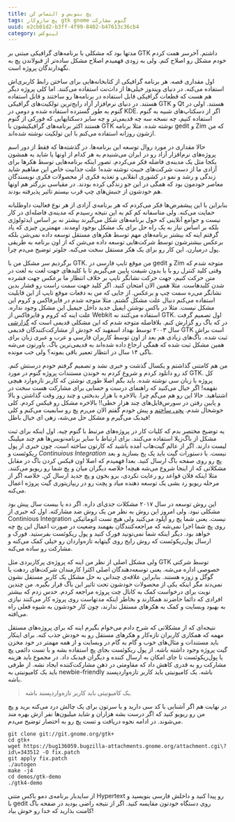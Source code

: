 ```yaml
---
title: پچ بنویس و التماس کن
tags: پچ سازوکار gtk gnome گنوم مشارکت
uuid: e2cb01d2-b3ff-4f99-8402-b47613c36cb4
category: لینوکس
---
```


مدتها بود که مشکلی با برنامه‌های گرافیکی مبتنی بر GTK داشتم. آخرسر همت کردم خودم مشکل رو اصلاح کنم. ولی به زودی فهمیدم اصلاح مشکل ساده‌تر از قبولاندن پچ به نگهدارندگان پروژه است.

اول مقداری قصه. هر برنامه گرافیکی از کتابخانه‌هایی برای ساختن رابط کاربری‌اش استفاده می‌کنه. در دنیای ویندوز خیلی‌ها از دات‌نت استفاده می‌کنند. اما کلی پروژه دیگر هم هست که قطعات گرافیکی قابل استفاده در برنامه‌ها رو ساختند و قابل استفاده هستند. در دنیای نرم‌افزار آزاد رایج‌ترین تولکیت‌های گرافیکی GTK و Qt هستند. اولی در گنوم به طور گسترده استفاده شده و دومی در KDE. اگر از دسکتاپ‌های شبیه به گنوم استفاده کنیم، چه نسخه سه چه قدیمی‌تر و چه سایر دسکتاپهایی که فورکی از گنوم هستند اکثر برنامه‌های گرافیکیشون با GTK نوشته شده. مثلا برنامه gedit و Zim که من ازشون روزانه استفاده می‌کنم با این تولکیت نوشته شده‌اند.

حالا مقداری در مورد روال توسعه این برنامه‌ها. در گذشته‌ها که فقط از دور اسم پروژه‌های نرم‌افزار آزاد رو در ایران می‌شنیدم به هر کدام از اونها یا شاید به همشون یکجا مثل یک مدینه‌ی فاضله فکر می‌کردم. تصور اینکه برنامه‌هایی توسط هکرها برای آزادی ما از دست شرکت‌های خبیث نوشته شده! علت جذابیت خاص این مفاهیم شاید زندگی و رشد و نمو در کشوری انقلابی و تغذیه فکری از محصولات فکری نویسندگان معاصر خودمون بود که همگی در این جو زندگی کرده بودند. در مقیاسی بزرگتر هم اونها هم خودشون از  جنبش‌های چپ قرب بیستم تاثیر پذیرفته بودند.

بنابراین با این پیشفرض‌ها فکر می‌کردم که هر برنامه‌ی آزادی از هر نوع فعالیت داوطلبانه حمایت می‌کنه. ولی متاسفانه کم کم به این نتیجه رسیدم که مدینه‌ی فاضله‌ای در کار نیست و جوامع آنلاینی که حول برنامه‌های شکل می‌گیرند بیشتر نه بر اساس ایدئولوژی بلکه بر اساس نیاز به یک راه حل برای یک مشکل بوجود اومدند. مهمترین چیزی که یاد گرفتم اینه که بیشتر برنامه‌های مهم توسط هکرهای مستقل توسعه داده نمی‌شن بلکه برعکس بیشترشون توسط شرکت‌هایی توسعه داده می‌شن که از اون برنامه به طریقی پول درمیارن. این کار رو برای یک هکر مستقل سخت می‌کنه. جلوتر توضیح می‌دم چرا.

برگردیم سر مشکل من با GTK. من موقع تایپ فارسی در gedit و Zim متوجه شدم که وقتی کلید کنترل رو با یا بدون شیفت پایین می‌گیریم تا با کلیدهای جهت لغت به لغت در متن حرکت کنیم، جهت حرکت نشانگر تایپ بر خلاف انتظار ما برعکس جهت فشرده شدن کلیدهاست. مثلا همین الان امتحان کنید. اگر کلید جهت سمت راست رو فشار بدین نشانگر می‌ره سمت چپ و برعکس. از جایی که من به دفعات موقع تایپ از این قابلیت استفاده می‌کنم دنبال علت مشکل گشتم. مثلا متوجه شدم در فایرفاکس و کروم این مشکل نیست. مثلا در باکس نوشتن ایمیل جدید داخل جیمیل این مشکل وجود نداره. علت اینه که کروم و فایرفاکس از Webkit استفاده می‌کنند نه GTK. اول تصمیم گرفت که باگ رو گزارش کنم. بلافاصله متوجه شدم که این مشکلی قدیمی است که [گزارشی][باگ]‎ در سال ۲۰۰۳ توسط بهداد اسفهبد که خودش از مشارکت‌کنندگان قدیمی GTK است براش ثبت شده. باگ‌های زیادی هم بعد از اون توسط کاربران فارسی و عرب و عبری زبان برای همین مشکل ثبت شده که همگی ارجاع داده شده‌اند به قدیمی‌ترین باگ. باورتون می‌شه باگی ۱۴ سال در انتظار تعمیر باقی بمونه؟ ولی خب مونده.

من هم کامتنی گذاشتم و یکسال گذشت و خبری نشد و تصمیم گرفتم خودم درستش کنم. کد رو دانلود کردم و شروع کردم به خوندن مستندات پروژه گنوم در مورد GTK. کل پروژه با زبان سی نوشته شده. باید بگم اصلا طوری نوشتن که کاربر تازه‌وارد هیچی نفهمه! اگر خیال می‌کنید که راهنمای درست و حسابی برای مشارکت هست سخت در اشتباهید. حالا این رو هم می‌گم چرا. بالاخره با هزار بدبختی و چند روز وقت گذاشتن و بالا و پایین رفتن در سورس‌فایل‌های چند هزار خطی!! بالاخره مشکل رو فیکس کردم. کلی خوشحال شدم. [پچی ساختم][پچ] و پیش خودم گفتم الان می‌رم پچ رو سابمیت می‌کنم و کلی فیدبک می‌گیرم و مشکل حل می‌شه، زهی ای خیال باطل!

یه توضیح مختصر بدم که کلیات کار در پروژه‌های مرتبط با گنوم چیه. اول اینکه برای ثبت مشکل از باگ‌زیلا استفاده می‌کنند. برای ارتباط با سایر برنامه‌نویس‌ها هم چند میلینگ لیست دارند. اگر از عالم گیت‌هاب آمده باشید که کارتون ساخته است، چون خبری از پول ریکوئست و *Continuious Integration* نیست. با دستورات گیت باید یک پج بسازید و بعد پچ رو روی صفحه باگ ارسال کنید. بعدا فهمیدم که اصلا اون فیکس کردن باگ در مقابل مشکلاتی که از اینجا شروع می‌شه هیچه! خلاصه دیگران میان و پچ شما رو ریویو می‌کنند. مثلا اینکه فلان قواعد رو رعایت نکردی، برو بخون و پچ جدید ارسال کن. خلاصه اگر از مرحله ریویو رد بشی یک توسعه دهنده میاد و پچت رو در ریپازیتوری گیت پروژه اعمال می‌کنه.

این روش توسعه در سال ۲۰۱۷ مشکلات جدی‌ای داره. اگر ده یا بیست سال پیش بود مشکلی نبود. ولی امروز این روش به نظر من یک روش ضد مشارکته. اول که خبری از Continious  Integration نیست. یعنی شما پچ رو آپلود می‌کنید ولی هیچ تست اتوماتیکی روی پچ شما اجرا نمی‌شه که مراجعه‌کنندگان بفهمند وضعیت در صورت اعمال این پچ چه خواهد بود. دیگر اینکه شما نمی‌تونید فورک کنید و پول ریکوئست بفرستید. فورک و ارسال پول‌ریکوئست که روش رایج روی گیتهابه تازه‌واردان رو خیلی کمک می‌کنه و مشارکت رو ساده می‌کنه. 

ولی مشکل اصلی از نظر من اینه که پروژه‌ی پرکاربردی مثل GTK توسط شرکتی خصوصی اداره می‌شه. یعنی توسعه‌دهندگان اصلی اکثرا کارمندان شرکت‌های ردهت یا گوگل و زوزه هستند. بنابراین علاقه‌ی چندانی به حل مشکل یک کاربر مستقل نشون نمی‌دند مگر اینکه یکی از محصولات خودشون تحت تاثیر این باگ قرار بگیره. من چندین نوبت برای درخواست کمک به کانال چت پروژه مراجعه کردم. حدس زدم که بیشتر افرادی که دائما حاضرند همکارند و بخاطر اینکه مدتهاست روی پروژه کار می‌کنند نیازی به بهبود وبسایت و کمک به هکرهای مستقل ندارند، چون کار خودشون به شیوه فعلی راه می‌افته.

نتیجه‌ای که از مشکلاتی که شرح دادم می‌خوام بگیرم اینه که برای پروژه‌های مستقل مهمه که همکاری کاربران تازه‌کار و هکرهای مستقل رو به خودش جذب کنه. برای اینکار باید مستندات و مثال‌های خوب و گام به گام در وبسایت و از همه مهمتر در خود مخزن گیت پروژه وجود داشته باشه. از پول ریکوئست بجای پچ استفاده بشه و با تست دائمی پچ یا پول‌ریکوئست تا جای امکان به ارسال کننده و دیگران فیدبک داد. در مجموع باید هزینه مشارکت رو به قدری کاهش داد که مقاومتی در ذهن مشارکت‌کننده ایجاد نشه. از طرفی باید یک کامیونیتی به newbie-friendly باشه. یک کامیونیتی باید کاربر تازه‌واردپسند باشه.

> یک کامیونیتی باید کاربر تازه‌واردپسند باشه.


در نهایت هم اگر آشنایی با کد سی دارید و یا سرتون برای یک چالش درد می‌کنه برید و پچ من رو ریویو کنید که اگر درست بشه هزاران و شاید میلیون‌ها نفر ازش بهره مند می‌شوند. در ادامه نحوه دریافت و تست پچ رو به اختصار توضیح می‌دم. 

~~~~
git clone git://git.gnome.org/gtk+
cd gtk+
wget https://bug136059.bugzilla-attachments.gnome.org/attachment.cgi\?id\=343512 -O fix.patch
git apply fix.patch
./autogen
make -j4
cd demos/gtk-demo
./gtk4-demo
~~~~
از سایدبار برنامه‌ی دمو باکس متنی Hypertext رو پیدا کنید و داخلش فارسی بنویسید و با gedit روی دستگاه خودتون مقایسه کنید. اگر از نتیجه راضی بودید در ضفحه باگ کامنت بذارید که خدا رو خوش بیاد!



[باگ]: https://bugzilla.gnome.org/show_bug.cgi?id=136059
[پچ]: https://bug136059.bugzilla-attachments.gnome.org/attachment.cgi?id=343512
